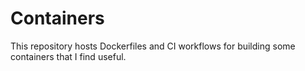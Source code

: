 # Containers

This repository hosts Dockerfiles and CI workflows for building some
 containers that I find useful.
